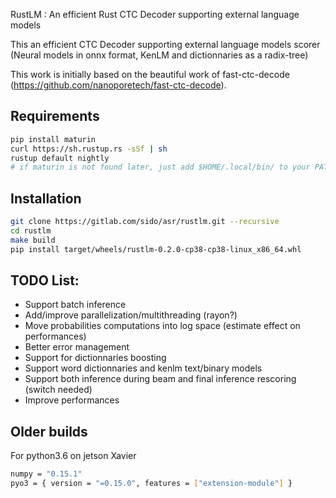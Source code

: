 RustLM : An efficient Rust CTC Decoder supporting external language models

This an efficient CTC Decoder supporting external language models scorer (Neural models in onnx format, KenLM and dictionnaries as a radix-tree)

This work is initially based on the beautiful work of fast-ctc-decode (https://github.com/nanoporetech/fast-ctc-decode).

## Requirements
```bash
pip install maturin
curl https://sh.rustup.rs -sSf | sh
rustup default nightly
# if maturin is not found later, just add $HOME/.local/bin/ to your PATH
```

## Installation

```bash
git clone https://gitlab.com/sido/asr/rustlm.git --recursive
cd rustlm
make build
pip install target/wheels/rustlm-0.2.0-cp38-cp38-linux_x86_64.whl
```

## TODO List:

- Support batch inference
- Add/improve parallelization/multithreading (rayon?)
- Move probabilities computations into log space (estimate effect on performances)
- Better error management
- Support for dictionnaries boosting
- Support word dictionnaries and kenlm text/binary models
- Support both inference during beam and final inference rescoring (switch needed)
- Improve performances

## Older builds
For python3.6 on jetson Xavier
```bash
numpy = "0.15.1"
pyo3 = { version = "=0.15.0", features = ["extension-module"] }
```
